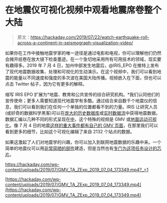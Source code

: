 # 在地震仪可视化视频中观看地震席卷整个大陆

> 原文：<https://hackaday.com/2019/07/22/watch-earthquake-roll-across-a-continent-in-seismograph-visualization-video/>

如果你在工作中接触地震学家的唯一途径是通过电影和电视，你可以理解他们仍然会摊开纸卷在放大镜下检查墨迹。在一个急切地采用所有可用技术的领域，现实要有趣得多。2019 年 7 月 4 日，加州中部发生地震后，@IRIS_EPO 在推特上发布了现代地震数据收集、处理和可视化的生动演示。在这个视频中，我们可以看到地震的能量以不同速度和强度的多次波在美国大陆传播。视频嵌入在下面，但也可以点击 Twitter 帖子，因为它有更多的解释。

缩写 IRIS EPO 扩展为*地震、教育和公共宣传的综合研究机构。*我们认同他们的宣传使命；更多人需要知道现代地震学有多酷。通过结合来自数千个地震仪的信息，我们可以看到我们在任何一个单独的位置都看不到的力量。IRIS 让研究人员(或好奇的数据科学黑客)可以在[庞大的历史数据库](http://service.iris.edu/)或[实时数据流](http://ds.iris.edu/ds/nodes/dmc/services/seedlink/)中获得地震数据。数据汇编以几种不同的形式呈现在[中](http://ds.iris.edu/spud/)，这个特殊的视频是 GMV 或[地面运动可视化](http://ds.iris.edu/ds/products/gmv/)。像 7 月 4 日的地震[这样的重大事件都有自己的 GMV 页面](http://ds.iris.edu/spud/gmv/17664806)，在那里我们可以看到更多的细节，比如这个可视化编辑了来自 2132 个站点的数据。

如果这激起了人们对地震学的兴趣，你可以加入到联网地震数据的乐趣中来。一个简单的地震仪可以用[非常简陋的部件](https://hackaday.com/2019/01/22/build-a-seismometer-out-of-plumbing-parts/)建造，但是当然也有[专门为这项任务设计的芯片](https://hackaday.com/2019/07/06/earthquake-detection-on-a-chip/)。

 <https://hackaday.com/wp-content/uploads/2019/07/GMV_TA_ZExp_2019_07_04_173349.mp4?_=1>

[https://hackaday.com/wp-content/uploads/2019/07/GMV_TA_ZExp_2019_07_04_173349.mp4](https://hackaday.com/wp-content/uploads/2019/07/GMV_TA_ZExp_2019_07_04_173349.mp4)